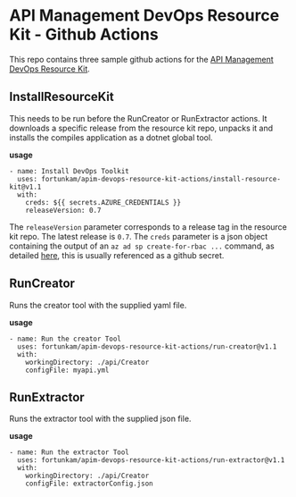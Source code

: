 # API Management DevOps Resource Kit - Github Actions

This repo contains three sample github actions for the [API Management DevOps Resource Kit](https://github.com/Azure/azure-api-management-devops-resource-kit).

## InstallResourceKit
This needs to be run before the RunCreator or RunExtractor actions.  It downloads a specific release from the resource kit repo, unpacks it and installs the compiles application as a dotnet global tool.

**usage**

```
- name: Install DevOps Toolkit
  uses: fortunkam/apim-devops-resource-kit-actions/install-resource-kit@v1.1
  with:
    creds: ${{ secrets.AZURE_CREDENTIALS }}
    releaseVersion: 0.7

```

The `releaseVersion` parameter corresponds to a release tag in the resource kit repo.  The latest release is `0.7`.
The `creds` parameter is a json object containing the output of an `az ad sp create-for-rbac ...` command, as detailed [here](https://docs.microsoft.com/en-us/azure/developer/github/connect-from-azure?tabs=azure-portal%2Cwindows#use-the-azure-login-action-with-a-service-principal-secret), this is usually referenced as a github secret.


## RunCreator
Runs the creator tool with the supplied yaml file.

**usage**

```
- name: Run the creator Tool
  uses: fortunkam/apim-devops-resource-kit-actions/run-creator@v1.1
  with:
    workingDirectory: ./api/Creator
    configFile: myapi.yml

```

## RunExtractor
Runs the extractor tool with the supplied json file.

**usage**

```
- name: Run the extractor Tool
  uses: fortunkam/apim-devops-resource-kit-actions/run-extractor@v1.1
  with:
    workingDirectory: ./api/Creator
    configFile: extractorConfig.json

```